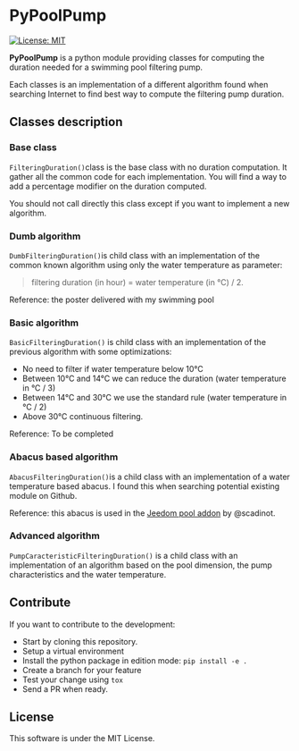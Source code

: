 # PyPoolPump

[![License: MIT](https://img.shields.io/badge/License-MIT-yellow.svg)](https://opensource.org/licenses/MIT)

**PyPoolPump** is a python module providing classes for computing the duration needed for a swimming pool filtering pump.

Each classes is an implementation of a different algorithm found when searching Internet to find best way to compute the filtering pump duration.

## Classes description

### Base class

`FilteringDuration()`class is the base class with no duration computation. It gather all the common code for each implementation.
You will find a way to add a percentage modifier on the duration computed.

You should not call directly this class except if you want to implement a new algorithm.

### Dumb algorithm

`DumbFilteringDuration()`is child class with an implementation of the common known algorithm using only the water temperature as parameter:
> filtering duration (in hour) = water temperature (in °C) / 2.

Reference: the poster delivered with my swimming pool

### Basic algorithm

`BasicFilteringDuration()` is  child class with an implementation of the previous algorithm with some optimizations:

- No need to filter if water temperature below 10°C
- Between 10°C and 14°C we can reduce the duration (water temperature in °C / 3)
- Between 14°C and 30°C we use the standard rule (water temperature in °C / 2)
- Above 30°C continuous filtering.

Reference: To be completed

### Abacus based algorithm

`AbacusFilteringDuration()`is a child class with an implementation of a water temperature based abacus. I found this when searching potential existing module on Github.

Reference: this abacus is used in the [Jeedom pool addon](https://github.com/scadinot/pool) by @scadinot.

### Advanced algorithm

`PumpCaracteristicFilteringDuration()` is a child class with an implementation of an algorithm based on the pool dimension, the pump characteristics and the water temperature.

## Contribute

If you want to contribute to the development:

- Start by cloning this repository.
- Setup a virtual environment
- Install the python package in edition mode: `pip install -e .`
- Create a branch for your feature
- Test your change using `tox`
- Send a PR when ready.

## License

This software is under the MIT License.
